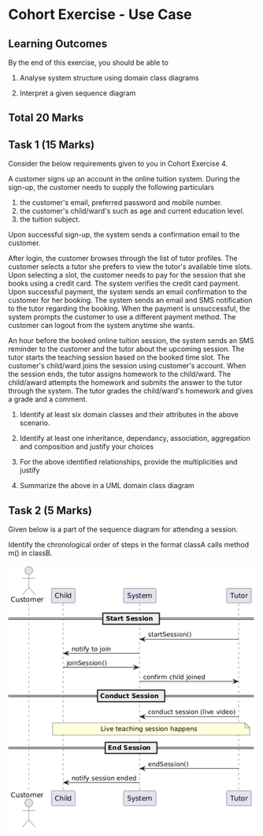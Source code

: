 # Cohort Exercise - Use Case


## Learning Outcomes

By the end of this exercise, you should be able to

1. Analyse system structure using domain class diagrams

1. Interpret a given sequence diagram

## Total 20 Marks

## Task 1 (15 Marks)

Consider the below requirements given to you in Cohort Exercise 4. 

A customer signs up an account in the online tuition system. During the sign-up, the customer needs
to supply the following particulars 

1. the customer's email, preferred password and mobile number.
1. the customer's child/ward's such as age and current education level.
1. the tuition subject. 

Upon successful sign-up, the system sends a confirmation email to the customer.

After login, the customer browses through the list of tutor profiles. The customer selects a tutor
she prefers to view the tutor's available time slots. Upon selecting a slot, the customer needs to pay 
for the session that she books using a credit card. The system verifies the credit card payment. 
Upon successful payment, the system sends an email confirmation to the customer for her booking. 
The system sends an email and SMS notification to the tutor regarding the booking. 
When the payment is unsuccessful, the system prompts the customer to use a different payment method. 
The customer can logout from the system anytime she wants.   

An hour before the booked online tuition session, the system sends an SMS reminder to the customer and the tutor about the upcoming session. The tutor starts the teaching session based on the booked time slot. The customer's child/ward joins the session using customer's account. When the session ends, the tutor assigns homework to the child/ward. The child/award attempts the homework and submits the answer to the tutor through the system. The tutor grades the child/ward's homework and gives a grade and a comment. 

1. Identify at least six domain classes and their attributes in the above scenario.

1. Identify at least one inheritance, dependancy, association, aggregation and composition and justify your choices

1. For the above identified relationships, provide the multiplicities and justify

1. Summarize the above in a UML domain class diagram


## Task 2 (5 Marks)

Given below is a part of the sequence diagram for attending a session. 

Identify the  chronological order of steps in the format classA calls method m() in classB.

![](../images/Sequence_Diagram_Tutor_Session.png)





